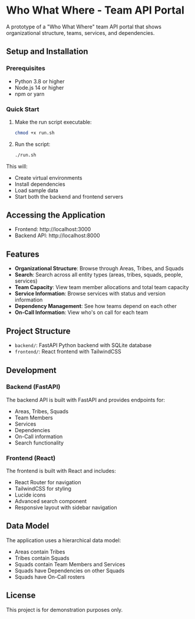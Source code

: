 # Who What Where - Team API Portal

A prototype of a "Who What Where" team API portal that shows organizational structure, teams, services, and dependencies.

## Setup and Installation

### Prerequisites

- Python 3.8 or higher
- Node.js 14 or higher
- npm or yarn

### Quick Start

1. Make the run script executable:
   ```bash
   chmod +x run.sh
   ```

2. Run the script:
   ```bash
   ./run.sh
   ```

This will:
- Create virtual environments
- Install dependencies
- Load sample data
- Start both the backend and frontend servers

## Accessing the Application

- Frontend: http://localhost:3000
- Backend API: http://localhost:8000

## Features

- **Organizational Structure**: Browse through Areas, Tribes, and Squads
- **Search**: Search across all entity types (areas, tribes, squads, people, services)
- **Team Capacity**: View team member allocations and total team capacity
- **Service Information**: Browse services with status and version information
- **Dependency Management**: See how teams depend on each other
- **On-Call Information**: View who's on call for each team

## Project Structure

- `backend/`: FastAPI Python backend with SQLite database
- `frontend/`: React frontend with TailwindCSS

## Development

### Backend (FastAPI)

The backend API is built with FastAPI and provides endpoints for:
- Areas, Tribes, Squads
- Team Members
- Services
- Dependencies
- On-Call information
- Search functionality

### Frontend (React)

The frontend is built with React and includes:
- React Router for navigation
- TailwindCSS for styling
- Lucide icons
- Advanced search component
- Responsive layout with sidebar navigation

## Data Model

The application uses a hierarchical data model:
- Areas contain Tribes
- Tribes contain Squads
- Squads contain Team Members and Services
- Squads have Dependencies on other Squads
- Squads have On-Call rosters

## License

This project is for demonstration purposes only.
